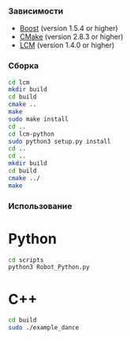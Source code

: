 
### Зависимости
* [Boost](http://www.boost.org) (version 1.5.4 or higher)
* [CMake](http://www.cmake.org) (version 2.8.3 or higher)
* [LCM](https://lcm-proj.github.io) (version 1.4.0 or higher)

### Сборка
```bash
cd lcm
mkdir build
cd build
cmake ..
make
sudo make install
cd ..
cd lcm-python
sudo python3 setup.py install
cd ..
cd ..
mkdir build
cd build
cmake ../
make
```

### Использование
# Python
```bash
cd scripts
python3 Robot_Python.py
```
# С++
```bash
cd build
sudo ./example_dance
```


